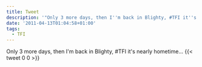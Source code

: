 ```yaml
---
title: Tweet
description: '"Only 3 more days, then I''m back in Blighty, #TFI it''s nearly hometime..."'
date: '2011-04-13T01:04:58+01:00'
tags:
  - TFI
---
```

Only 3 more days, then I'm back in Blighty, #TFI it's nearly hometime...
      {{< tweet 0 0 >}}
    
